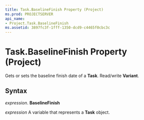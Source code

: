 ```yaml
---
title: Task.BaselineFinish Property (Project)
ms.prod: PROJECTSERVER
api_name:
- Project.Task.BaselineFinish
ms.assetid: 3897fc3f-1fff-1350-dcd9-c4465f0cbc3c
---
```



# Task.BaselineFinish Property (Project)

Gets or sets the baseline finish date of a  **Task**. Read/write **Variant**.


## Syntax

 _expression_. **BaselineFinish**

 _expression_ A variable that represents a **Task** object.


